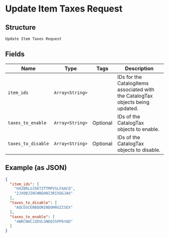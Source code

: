
# Update Item Taxes Request

## Structure

`Update Item Taxes Request`

## Fields

| Name | Type | Tags | Description |
|  --- | --- | --- | --- |
| `item_ids` | `Array<String>` |  | IDs for the CatalogItems associated with the CatalogTax objects being updated. |
| `taxes_to_enable` | `Array<String>` | Optional | IDs of the CatalogTax objects to enable. |
| `taxes_to_disable` | `Array<String>` | Optional | IDs of the CatalogTax objects to disable. |

## Example (as JSON)

```json
{
  "item_ids": [
    "H42BRLUJ5KTZTTMPVSLFAACQ",
    "2JXOBJIHCWBQ4NZ3RIXQGJA6"
  ],
  "taxes_to_disable": [
    "AQCEGCEBBQONINDOHRGZISEX"
  ],
  "taxes_to_enable": [
    "4WRCNHCJZDVLSNDQ35PP6YAD"
  ]
}
```

